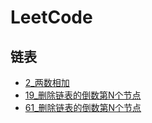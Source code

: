 # LeetCode

## 链表

* [2_两数相加](./2_add-two-numbers.md)
* [19_删除链表的倒数第N个节点](./19_remove-nth-node-from-end-of-list.md)
* [61_删除链表的倒数第N个节点](./61_rotate-list.md)
